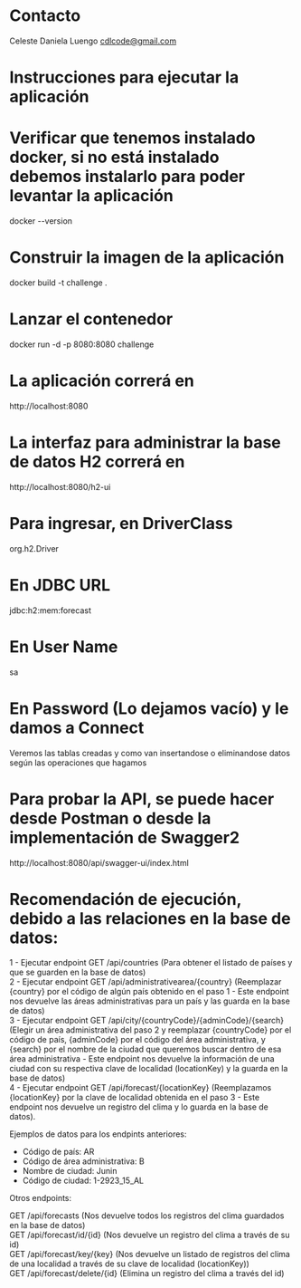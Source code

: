 # Contacto
Celeste Daniela Luengo
cdlcode@gmail.com


# Instrucciones para ejecutar la aplicación


# Verificar que tenemos instalado docker, si no está instalado debemos instalarlo para poder levantar la aplicación
docker --version

# Construir la imagen de la aplicación
docker build -t challenge .

# Lanzar el contenedor
docker run -d -p 8080:8080 challenge

# La aplicación correrá en
http://localhost:8080

# La interfaz para administrar la base de datos H2 correrá en
http://localhost:8080/h2-ui

# Para ingresar, en DriverClass
org.h2.Driver

# En JDBC URL
jdbc:h2:mem:forecast

# En User Name
sa

# En Password (Lo dejamos vacío) y le damos a Connect
Veremos las tablas creadas y como van insertandose o eliminandose datos según las operaciones que hagamos

# Para probar la API, se puede hacer desde Postman o desde la implementación de Swagger2
http://localhost:8080/api/swagger-ui/index.html

# Recomendación de ejecución, debido a las relaciones en la base de datos:

1 - Ejecutar endpoint GET /api/countries (Para obtener el listado de países y que se guarden en la base de datos) <br>
2 - Ejecutar endpoint GET /api/administrativearea/{country} (Reemplazar {country} por el código de algún país obtenido en el paso 1 - Este endpoint nos devuelve las áreas administrativas para un país y las guarda en la base de datos) <br>
3 - Ejecutar endpoint GET /api/city/{countryCode}/{adminCode}/{search} (Elegir un área administrativa del paso 2 y reemplazar {countryCode} por el código de país, {adminCode} por el código del área administrativa, y {search} por el nombre de la ciudad que queremos buscar dentro de esa área administrativa - Este endpoint nos devuelve la información de una ciudad con su respectiva clave de localidad (locationKey) y la guarda en la base de datos) <br>
4 - Ejecutar endpoint GET /api/forecast/{locationKey} (Reemplazamos {locationKey} por la clave de localidad obtenida en el paso 3 - Este endpoint nos devuelve un registro del clima y lo guarda en la base de datos). <br>

Ejemplos de datos para los endpints anteriores:

- Código de país: AR
- Código de área administrativa: B
- Nombre de ciudad: Junin
- Código de ciudad: 1-2923_15_AL

Otros endpoints:

GET /api/forecasts (Nos devuelve todos los registros del clima guardados en la base de datos) <br>
GET /api/forecast/id/{id} (Nos devuelve un registro del clima a través de su id) <br>
GET /api/forecast/key/{key} (Nos devuelve un listado de registros del clima de una localidad a través de su clave de localidad (locationKey)) <br>
GET /api/forecast/delete/{id} (Elimina un registro del clima a través del id) <br>